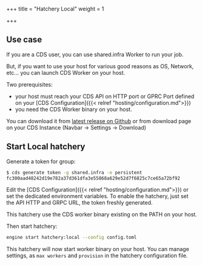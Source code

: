 +++
title = "Hatchery Local"
weight = 1

+++

## Use case

If you are a CDS user, you can use shared.infra Worker to run your job.

But, if you want to use your host for various good reasons as OS, Network, etc... you
can launch CDS Worker on your host.

Two prerequisites: 

* your host must reach your CDS API on HTTP port or GPRC Port defined on your [CDS Configuration]({{< relref "hosting/configuration.md">}})
* you need the CDS Worker binary on your host. 

You can download it from [latest release on Github](https://github.com/ovh/cds/releases) or from download page on your CDS Instance (Navbar -> Settings -> Download)

## Start Local hatchery

Generate a token for group:

```bash
$ cds generate token -g shared.infra -e persistent
fc300aad48242d19e782a37d361dfa3e55868a629e52d7f6825c7ce65a72bf92
```

Edit the [CDS Configuration]({{< relref "hosting/configuration.md">}}) or set the dedicated environment variables. To enable the hatchery, just set the API HTTP and GRPC URL, the token freshly generated.

This hatchery use the CDS worker binary existing on the PATH on your host.

Then start hatchery:

```bash
engine start hatchery:local --config config.toml
```

This hatchery will now start worker binary on your host. You can manage settings, as `max workers` and `provision` in the hatchery configuration file.
